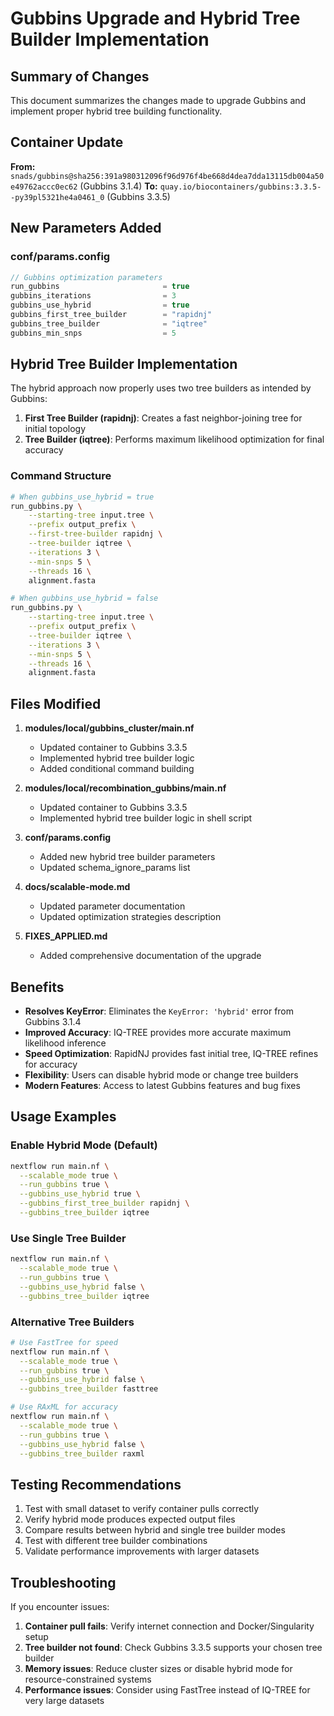 # Gubbins Upgrade and Hybrid Tree Builder Implementation

## Summary of Changes

This document summarizes the changes made to upgrade Gubbins and implement proper hybrid tree building functionality.

## Container Update

**From:** `snads/gubbins@sha256:391a980312096f96d976f4be668d4dea7dda13115db004a50e49762accc0ec62` (Gubbins 3.1.4)
**To:** `quay.io/biocontainers/gubbins:3.3.5--py39pl5321he4a0461_0` (Gubbins 3.3.5)

## New Parameters Added

### conf/params.config
```groovy
// Gubbins optimization parameters
run_gubbins                       = true
gubbins_iterations                = 3
gubbins_use_hybrid                = true
gubbins_first_tree_builder        = "rapidnj"
gubbins_tree_builder              = "iqtree"
gubbins_min_snps                  = 5
```

## Hybrid Tree Builder Implementation

The hybrid approach now properly uses two tree builders as intended by Gubbins:

1. **First Tree Builder (rapidnj)**: Creates a fast neighbor-joining tree for initial topology
2. **Tree Builder (iqtree)**: Performs maximum likelihood optimization for final accuracy

### Command Structure
```bash
# When gubbins_use_hybrid = true
run_gubbins.py \
    --starting-tree input.tree \
    --prefix output_prefix \
    --first-tree-builder rapidnj \
    --tree-builder iqtree \
    --iterations 3 \
    --min-snps 5 \
    --threads 16 \
    alignment.fasta

# When gubbins_use_hybrid = false
run_gubbins.py \
    --starting-tree input.tree \
    --prefix output_prefix \
    --tree-builder iqtree \
    --iterations 3 \
    --min-snps 5 \
    --threads 16 \
    alignment.fasta
```

## Files Modified

1. **modules/local/gubbins_cluster/main.nf**
   - Updated container to Gubbins 3.3.5
   - Implemented hybrid tree builder logic
   - Added conditional command building

2. **modules/local/recombination_gubbins/main.nf**
   - Updated container to Gubbins 3.3.5
   - Implemented hybrid tree builder logic in shell script

3. **conf/params.config**
   - Added new hybrid tree builder parameters
   - Updated schema_ignore_params list

4. **docs/scalable-mode.md**
   - Updated parameter documentation
   - Updated optimization strategies description

5. **FIXES_APPLIED.md**
   - Added comprehensive documentation of the upgrade

## Benefits

- **Resolves KeyError**: Eliminates the `KeyError: 'hybrid'` error from Gubbins 3.1.4
- **Improved Accuracy**: IQ-TREE provides more accurate maximum likelihood inference
- **Speed Optimization**: RapidNJ provides fast initial tree, IQ-TREE refines for accuracy
- **Flexibility**: Users can disable hybrid mode or change tree builders
- **Modern Features**: Access to latest Gubbins features and bug fixes

## Usage Examples

### Enable Hybrid Mode (Default)
```bash
nextflow run main.nf \
  --scalable_mode true \
  --run_gubbins true \
  --gubbins_use_hybrid true \
  --gubbins_first_tree_builder rapidnj \
  --gubbins_tree_builder iqtree
```

### Use Single Tree Builder
```bash
nextflow run main.nf \
  --scalable_mode true \
  --run_gubbins true \
  --gubbins_use_hybrid false \
  --gubbins_tree_builder iqtree
```

### Alternative Tree Builders
```bash
# Use FastTree for speed
nextflow run main.nf \
  --scalable_mode true \
  --run_gubbins true \
  --gubbins_use_hybrid false \
  --gubbins_tree_builder fasttree

# Use RAxML for accuracy
nextflow run main.nf \
  --scalable_mode true \
  --run_gubbins true \
  --gubbins_use_hybrid false \
  --gubbins_tree_builder raxml
```

## Testing Recommendations

1. Test with small dataset to verify container pulls correctly
2. Verify hybrid mode produces expected output files
3. Compare results between hybrid and single tree builder modes
4. Test with different tree builder combinations
5. Validate performance improvements with larger datasets

## Troubleshooting

If you encounter issues:

1. **Container pull fails**: Verify internet connection and Docker/Singularity setup
2. **Tree builder not found**: Check Gubbins 3.3.5 supports your chosen tree builder
3. **Memory issues**: Reduce cluster sizes or disable hybrid mode for resource-constrained systems
4. **Performance issues**: Consider using FastTree instead of IQ-TREE for very large datasets